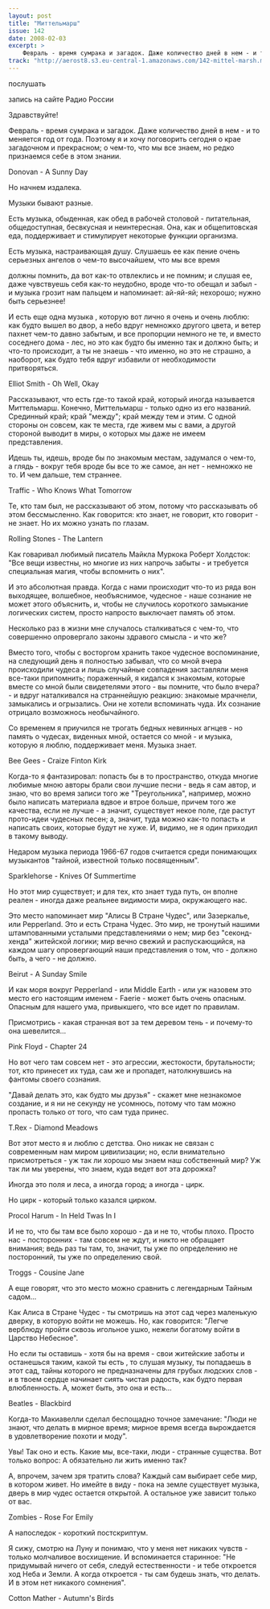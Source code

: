 ```yaml
---
layout: post
title: "Миттельмарш"
issue: 142
date: 2008-02-03
excerpt: >
    Февраль - время сумрака и загадок. Даже количество дней в нем - и то меняется год от года. Поэтому я и хочу поговорить сегодня о крае загадочном и прекрасном; о чем-то, что мы все знаем, но редко признаемся себе в этом знании.
track: "http://aerost8.s3.eu-central-1.amazonaws.com/142-mittel-marsh.mp3"
---
```


послушать

запись на сайте Радио России

Здравствуйте!

Февраль - время сумрака и загадок. Даже количество дней в нем - и то меняется год от года. Поэтому я и хочу поговорить сегодня о крае загадочном и прекрасном; о чем-то, что мы все знаем, но редко признаемся себе в этом знании.

Donovan - A Sunny Day

Но начнем издалека.

Музыки бывают разные.

Есть музыка, обыденная, как обед в рабочей столовой - питательная, общедоступная, бесвкусная и неинтересная. Она, как и общепитовская еда, поддерживает и стимулирует некоторые функции организма.

Есть музыка, настраивающая душу. Слушаешь ее как пение очень серьезных ангелов о чем-то высочайшем, что мы все время

должны помнить, да вот как-то отвлеклись и не помним; и слушая ее, даже чувствуешь себя как-то неудобно, вроде что-то обещал и забыл - и музыка грозит нам пальцем и напоминает: ай-яй-яй; нехорошо; нужно быть серьезнее!

И есть еще одна музыка , которую вот лично я очень и очень люблю: как будто вышел во двор, а небо вдруг немножко другого цвета, и ветер пахнет чем-то давно забытым, и все пропорции немного не те, и вместо соседнего дома - лес, но это как будто бы именно так и должно быть; и что-то происходит, а ты не знаешь - что именно, но это не страшно, а наоборот, как будто тебя вдруг избавили от необходимости притворяться.

Elliot Smith - Oh Well, Okay

Рассказывают, что есть где-то такой край, который иногда называется Миттельмарш. Конечно, Миттельмарш - только одно из его названий. Срединный край; край "между"; край между тем и этим. С одной стороны он совсем, как те места, где живем мы с вами, а другой стороной выводит в миры, о которых мы даже не имеем представления.

Идешь ты, идешь, вроде бы по знакомым местам, задумался о чем-то, а глядь - вокруг тебя вроде бы все то же самое, ан нет - немножко не то. И чем дальше, тем страннее.

Traffic - Who Knows What Tomorrow

Те, кто там был, не рассказывают об этом, потому что рассказывать об этом бессмысленно. Как говорится: кто знает, не говорит, кто говорит - не знает. Но их можно узнать по глазам.

Rolling Stones - The Lantern

Как говаривал любимый писатель Майкла Муркока Роберт Холдсток: "Все вещи известны, но многие из них напрочь забыты - и требуется специальная магия, чтобы вспомнить о них".

И это абсолютная правда. Когда с нами происходит что-то из ряда вон выходящее, волшебное, необъяснимое, чудесное - наше сознание не может этого объяснить, и, чтобы не случилось короткого замыкание логических систем, просто напросто выключает память об этом.

Несколько раз в жизни мне случалось сталкиваться с чем-то, что совершенно опровергало законы здравого смысла - и что же?

Вместо того, чтобы с восторгом хранить такое чудесное воспоминание, на следующий день я полностью забывал, что со мной вчера происходили чудеса и лишь случайные совпадения заставляли меня все-таки припомнить; пораженный, я кидался к знакомым, которые вместе со мной были свидетелями этого - вы помните, что было вчера? - и вдруг наталкивался на страннейшую реакцию: знакомые мрачнели, замыкались и огрызались. Они не хотели вспоминать чуда. Их сознание отрицало возможнось необычайного.

Со временем я приучился не трогать бедных невинных агнцев - но память о чудесах, виденных мной, остается со мной - и музыка, которую я люблю, поддерживает меня. Музыка знает.

Bee Gees - Craize Finton Kirk

Когда-то я фантазировал: попасть бы в то пространство, откуда многие любимые мною авторы брали свои лучшие песни - ведь я сам автор, и знаю, что во время записи того же "Треугольника", например, можно было написать материала вдвое и втрое больше, причем того же качества, если не лучше - а значит, существует некое поле, где растут прото-идеи чудесных песен; а, значит, туда можно как-то попасть и написать своих, которые будут не хуже. И, видимо, не я один приходил в такому выводу.

Недаром музыка периода 1966-67 годов считается среди понимающих музыкантов "тайной, известной только посвященным".

Sparklehorse - Knives Of Summertime

Но этот мир существует; и для тех, кто знает туда путь, он вполне реален - иногда даже реальнее видимости мира, окружающего нас.

Это место напоминает мир "Алисы В Стране Чудес", или Зазеркалье, или Pepperland. Это и есть Страна Чудес. Это мир, не тронутый нашими штампованными усталыми представлениями о нем; мир без "секонд-хенда" житейской логики; мир вечно свежий и распускающийся, на каждом шагу опровергающий наши представления о том, что - должно быть, а чего - не должно.

Beirut - A Sunday Smile

И как моря вокруг Pepperland - или Middle Earth - или уж назовем это место его настоящим именем - Faerie - может быть очень опасным. Опасным для нашего ума, привыкшего, что все идет по правилам.

Присмотрись - какая странная вот за тем деревом тень - и почему-то она шевелится...

Pink Floyd - Chapter 24

Но вот чего там совсем нет - это агрессии, жестокости, брутальности; тот, кто принесет их туда, сам же и пропадет, натолкнувшись на фантомы своего сознания.

"Давай делать это, как будто мы друзья" - скажет мне незнакомое создание, и я ни не секунду не усомнюсь, потому что там можно пропасть только от того, что сам туда принес.

T.Rex - Diamond Meadows

Вот этот место я и люблю с детства. Оно никак не связан с современным нам миром цивилизации; но, если внимательно присмотреться - уж так ли хорошо мы знаем наш собственный мир? Уж так ли мы уверены, что знаем, куда ведет вот эта дорожка?

Иногда это поля и леса, а иногда город; а иногда - цирк.

Но цирк - который только казался цирком.

Procol Harum - In Held Twas In I

И не то, что бы там все было хорошо - да и не то, чтобы плохо. Просто нас - посторонних - там совсем не ждут, и никто не обращает внимания; ведь раз ты там, то, значит, ты уже по определению не посторонний, ты уже по определению свой.

Troggs - Cousine Jane

А еще говорят, что это место можно сравнить с легендарным Тайным садом...

Как Алиса в Стране Чудес - ты смотришь на этот сад через маленькую дверку, в которую войти не можешь. Но, как говорится: "Легче верблюду пройти сквозь игольное ушко, нежели богатому войти в Царство Небесное".

Но если ты оставишь - хотя бы на время - свои житейские заботы и останешься таким, какой ты есть , то слушая музыку, ты попадаешь в этот сад, тайны которого не предназначены для грубых людских слов - и в твоем сердце начинает сиять чистая радость, как будто первая влюбленность. А, может быть, это она и есть...

Beatles - Blackbird

Когда-то Макиавелли сделал беспощадно точное замечание: "Люди не знают, что делать в мирное время; мирное время всегда вырождается в удовлетворение похоти и моду".

Увы! Так оно и есть. Какие мы, все-таки, люди - странные существа. Вот только вопрос: А обязательно ли жить именно так?

А, впрочем, зачем зря тратить слова? Каждый сам выбирает себе мир, в котором живет. Но имейте в виду - пока на земле существует музыка, дверь в мир чудес остается открытой. А остальное уже зависит только от вас.

Zombies - Rose For Emily

А напоследок - короткий постскриптум.

Я сижу, смотрю на Луну и понимаю, что у меня нет никаких чувств - только молчаливое восхищение. И вспоминается старинное: "Не придумывай ничего от себя, следуй естественности - и тебе откроется ход Неба и Земли. А когда откроется - ты сам будешь знать, что делать. И в этом нет никакого сомнения".

Cotton Mather - Autumn's Birds
